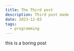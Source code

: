 ```yaml
---
title: The Third post
description: Third post made
date: 2023-12-03
tags:
  - programming
---
```


this is a boring post
